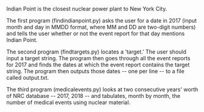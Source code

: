 Indian Point is the closest nuclear power plant to New York City. 

The first program (findindianpoint.py) asks the user for a date in 2017 (input month and day in MMDD format, where MM and DD are two-digit numbers) and 
tells the user whether or not the event report for that day mentions Indian Point. 

The second program (findtargets.py) locates a 'target.' The user should input a target string. The program then goes through all the event reports for 2017 and finds the dates at which the event report contains the target string. 
The program then outputs those dates -- one per line -- to a file called output.txt. 

The third program (medicalevents.py) looks at two consecutive years' worth of NRC database -- 2017, 2018 -- and tabulates, 
month by month, the number of medical events using nuclear material. 
